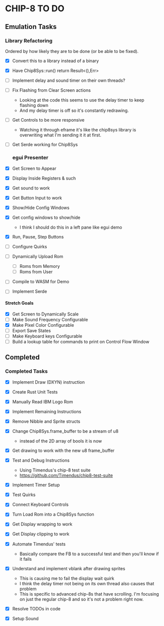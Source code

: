 # CHIP-8 TO DO

## Emulation Tasks

### Library Refactoring

Ordered by how likely they are to be done (or be able to be fixed).

- [x] Convert this to a library instead of a binary
- [x] Have Chip8Sys::run() return Result<(),Err>
- [ ] Implement delay and sound timer on their own threads?
- [ ] Fix Flashing from Clear Screen actions
  - Looking at the code this seems to use the delay timer to keep flashing down
  - And my delay timer is off so it's constantly redrawing.
- [ ] Get Controls to be more responsive
  - Watching it through eframe it's like the chip8sys library is overwriting
      what I'm sending it it at first.
- [ ] Get Serde working for Chip8Sys

  ### egui Presenter

- [x] Get Screen to Appear
- [x] Display Inside Registers & such
- [x] Get sound to work
- [x] Get Button Input to work
- [x] Show/Hide Config Windows
- [x] Get config windows to show/hide
  - I think I should do this in a left pane like egui demo
- [x] Run, Pause, Step Buttons
- [ ] Configure Quirks
- [ ] Dynamically Upload Rom
  - [ ] Roms from Memory
  - [ ] Roms from User
- [ ] Compile to WASM for Demo
- [ ] Implement Serde

#### Stretch Goals

- [x] Get Screen to Dynamically Scale
- [ ] Make Sound Frequency Configurable
- [x] Make Pixel Color Configurable
- [ ] Export Save States
- [ ] Make Keyboard keys Configurable
- [ ] Build a lookup table for commands to print on Control Flow Window

## Completed

### Completed Tasks

- [x] Implement Draw (DXYN) instruction
- [x] Create Rust Unit Tests
- [x] Manually Read IBM Logo Rom
- [x] Implement Remaining Instructions
- [x] Remove Nibble and Sprite structs
- [x] Change Chip8Sys.frame_buffer to be a stream of u8
  - instead of the 2D array of bools it is now
- [x] Get drawing to work with the new u8 frame_buffer

- [x] Test and Debug Instructions
  - Using Timendus's chip-8 test suite
  - <https://github.com/Timendus/chip8-test-suite>
- [x] Implement Timer Setup
- [x] Test Quirks
- [x] Connect Keyboard Controls
- [x] Turn Load Rom into a Chip8Sys function
- [x] Get Display wrapping to work
- [x] Get Display clipping to work
- [x] Automate Timendus' tests
  - Basically compare the FB to a successful test and then you'll know if it fails
- [x] Understand and implement vblank after drawing sprites
  - This is causing me to fail the display wait quirk
  - I think the delay timer not being on its own thread also causes that problem
  - This is specific to advanced chip-8s that have scrolling.
      I'm focusing on just the regular chip-8 and so it's not a problem right now.
- [x] Resolve TODOs in code
- [x] Setup Sound
